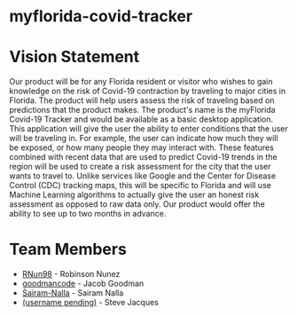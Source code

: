 # myflorida-covid-tracker

# Vision Statement
Our product will be for any Florida resident or visitor who wishes to gain knowledge on the risk of Covid-19 contraction by traveling to major cities in Florida. The product will help users assess the risk of traveling based on predictions that the product makes. The product's name is the myFlorida Covid-19 Tracker and would be available as a basic desktop application. This application will give the user the ability to enter conditions that the user will be traveling in. For example, the user can indicate how much they will be exposed, or how many people they may interact with. These features combined with recent data that are used to predict Covid-19 trends in the region will be used to create a risk assessment for the city that the user wants to travel to. Unlike services like Google and the Center for Disease Control (CDC) tracking maps, this will be specific to Florida and will use Machine Learning algorithms to actually give the user an honest risk assessment as opposed to raw data only. Our product would offer the ability to see up to two months in advance.

# Team Members
- [RNun98](https://github.com/RNun98) - Robinson Nunez
- [goodmancode](https://github.com/goodmancode) - Jacob Goodman
- [Sairam-Nalla](https://github.com/Sairam-Nalla) - Sairam Nalla
- [(username pending)]() - Steve Jacques